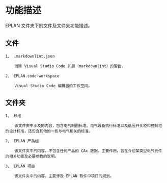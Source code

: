 # 功能描述

EPLAN 文件夹下的文件及文件夹功能描述。

## 文件

```text
1、 .markdownlint.json

    消除 Visual Studio Code 扩展（markdownlint）的警告。

2、 EPLAN.code-workspace

    Visual Studio Code 编辑器的工作空间。
```

## 文件夹

```text
1、 标准

    该文件夹中涉及的内容，包含电气制图标准、电气设备执行标准以及低压开关柜和控制柜的设计标准，还包含其他的一些与电气相关的标准。

2、 EPLAN 产品组

    该文件夹中的内容，不包含任何产品的 CAx 数据。主要作用，旨在介绍某类型电气元件的相关功能及必要参数的说明。

3、 EPLAN 项目

    该文件夹中的内容，主要涉及 EPLAN 软件中项目的规划。
```
